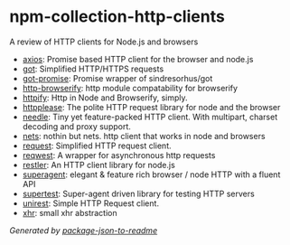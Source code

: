 # npm-collection-http-clients

A review of HTTP clients for Node.js and browsers

- [axios](https://github.com/git+https:/): Promise based HTTP client for the browser and node.js
- [got](https://github.com/sindresorhus/got): Simplified HTTP/HTTPS requests
- [got-promise](https://github.com/floatdrop/got-promise): Promise wrapper of sindresorhus/got
- [http-browserify](https://github.com/substack/http-browserify): http module compatability for browserify
- [httpify](https://github.com/scottcorgan/httpify): Http in Node and Browserify, simply.
- [httpplease](https://github.com/matthewwithanm/httpplease.js): The polite HTTP request library for node and the browser
- [needle](https://github.com/tomas/needle): Tiny yet feature-packed HTTP client. With multipart, charset decoding and proxy support.
- [nets](https://github.com/maxogden/nets): nothin but nets. http client that works in node and browsers
- [request](https://github.com/mikeal/request): Simplified HTTP request client.
- [reqwest](https://github.com/ded/reqwest): A wrapper for asynchronous http requests
- [restler](https://github.com/danwrong/restler): An HTTP client library for node.js
- [superagent](https://github.com/visionmedia/superagent): elegant &amp; feature rich browser / node HTTP with a fluent API
- [supertest](https://github.com/visionmedia/supertest): Super-agent driven library for testing HTTP servers
- [unirest](https://github.com/Mashape/unirest-nodejs): Simple HTTP Request client.
- [xhr](https://github.com/Raynos/xhr): small xhr abstraction

_Generated by [package-json-to-readme](https://github.com/zeke/package-json-to-readme)_
